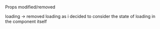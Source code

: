 Props modified/removed

loading -> removed loading as i decided to consider the state of loading in the component itself
